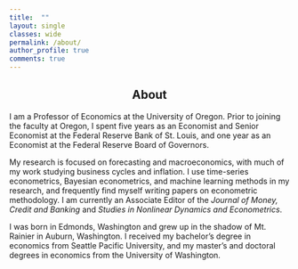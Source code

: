 ```yaml
---
title:  ""
layout: single
classes: wide
permalink: /about/
author_profile: true
comments: true
---
```

<center>

<h2>About</h2>

</center>

I am a Professor of Economics at the University of Oregon. Prior to joining the faculty at Oregon, I spent five years as an Economist and Senior Economist at the Federal Reserve Bank of St. Louis, and one year as an Economist at the Federal Reserve Board of Governors.

My research is focused on forecasting and macroeconomics, with much of my work studying business cycles and inflation. I use time-series econometrics, Bayesian econometrics, and machine learning methods in my research, and frequently find myself writing papers on econometric methodology. I am currently an Associate Editor of the *Journal of Money, Credit and Banking* and *Studies in Nonlinear Dynamics and Econometrics*.

I was born in Edmonds, Washington and grew up in the shadow of Mt. Rainier in Auburn, Washington. I received my bachelor’s degree in economics from Seattle Pacific University, and my master’s and doctoral degrees in economics from the University of Washington.